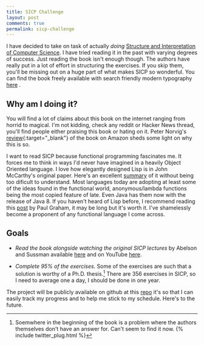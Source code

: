 ```yaml
---
title: SICP Challenge
layout: post
comments: true
permalink: sicp-challenge
---
```


I have decided to take on task of actually <em>doing</em> [Structure and Interpretation of Computer Science](https://mitpress.mit.edu/books/structure-and-interpretation-computer-programs). I have tried reading it in the past with varying degrees of success. Just reading the book isn't enough though. The authors have really put in a lot of effort in structuring the exercises. If you skip them, you'll be missing out on a huge part of what makes SICP so wonderful. You can find the book freely available with search friendly modern typography [here](https://github.com/sarabander) .

## Why am I doing it?

You will find a lot of claims about this book on the internet ranging from horrid to magical. I'm not kidding, check any reddit or Hacker News thread, you'll find people either praising this book or hating on it. Peter Norvig's [review](http://www.amazon.com/review/R403HR4VL71K8/ref=cm_cr_dp_title?ie=UTF8&ASIN=0262510871&channel=detail-glance&nodeID=283155&store=books){:target="_blank"} of the book on Amazon sheds some light on why this is so.

I want to read SICP because functional programming fascinates me. It forces me to think in ways I'd never have imagined in a heavily Object Oriented language. I love how elegantly designed Lisp is in John McCarthy's original paper. Here's an excellent [summary](http://swizec.com/blog/the-birth-of-lisp-a-summary-of-john-mccarthys-original-paper/swizec/5075) of it without being too dificult to understand. Most languages today are adopting at least some of the ideas found in the functional world, anonymous/lambda functions being the most copied feature of late. Even Java has them now with the release of Java 8. If you haven't heard of Lisp before, I recommend reading this [post](http://www.paulgraham.com/icad.html) by Paul Graham, it may be long but it's worth it. I've shamelessly become a proponent of any functional language I come across.

## Goals

* <em>Read the book alongside watching the original SICP lectures</em> by Abelson and Sussman available [here](http://ocw.mit.edu/courses/electrical-engineering-and-computer-science/6-001-structure-and-interpretation-of-computer-programs-spring-2005/video-lectures/) and on YouTube [here](https://www.youtube.com/playlist?list=PLE18841CABEA24090).

* <em>Complete 95% of the exercises.</em> Some of the exercises are such that a solution is worthy of a Ph.D. thesis.[^fn-footnote] There are 356 exercises in SICP, so I need to average one a day, I should be done in one year.

The project will be publicly available on github at this [repo](https://github.com/louis9171/Scheme_SICP) it's so that I can easily track my progress and  to help me stick to my schedule. Here's to the future. 

[^fn-footnote]: Soemwhere in the beginning of the book is a problem where the authors themselves don't have an answer for. Can't seem to find it now.
{% include twitter_plug.html %}